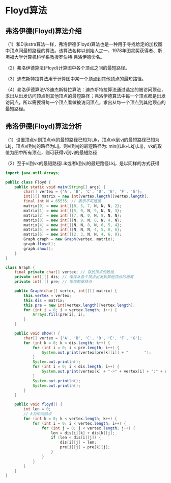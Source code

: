 # Floyd算法

## 弗洛伊德(Floyd)算法介绍

（1）和Dijkstra算法一样，弗洛伊德(Floyd)算法也是一种用于寻找给定的加权图中顶点间最短路径的算法。该算法名称以创始人之一、1978年图灵奖获得者、斯坦福大学计算机科学系教授罗伯特·弗洛伊德命名。

（2）弗洛伊德算法(Floyd)计算图中各个顶点之间的最短路径。

（3）迪杰斯特拉算法用于计算图中某一个顶点到其他顶点的最短路径。

（4）弗洛伊德算法VS迪杰斯特拉算法：迪杰斯特拉算法通过选定的被访问顶点，求出从出发访问顶点到其他顶点的最短路径；弗洛伊德算法中每一个顶点都是出发访问点，所以需要将每一个顶点看做被访问顶点，求出从每一个顶点到其他顶点的最短路径。

## 弗洛伊德(Floyd)算法分析

（1）设置顶点vi到顶点vk的最短路径已知为Lik，顶点vk到vj的最短路径已知为Lkj，顶点vi到vj的路径为Lij，则vi到vj的最短路径为: min((Lik+Lkj),Lij)，vk的取值为图中所有顶点，则可获得vi到vj的最短路径

（2）至于vi到vk的最短路径Lik或者k到vj的最短路径Lkj，是以同样的方式获得

```java
import java.util.Arrays;

public class Floyd {
    public static void main(String[] args) {
        char[] vertex = {'A', 'B', 'C', 'D', 'E', 'F', 'G'};
        int[][] matrix = new int[vertex.length][vertex.length];
        final int N = 65535; // 表示不可连接
        matrix[0] = new int[]{0, 5, 7, N, N, N, 2};
        matrix[1] = new int[]{5, 0, N, 9, N, N, 3};
        matrix[2] = new int[]{7, N, 0, N, 8, N, N};
        matrix[3] = new int[]{N, 9, N, 0, N, 4, N};
        matrix[4] = new int[]{N, N, 8, N, 0, 5, 4};
        matrix[5] = new int[]{N, N, N, 4, 5, 0, 6};
        matrix[6] = new int[]{2, 3, N, N, 4, 6, 0};
        Graph graph = new Graph(vertex, matrix);
        graph.floyd();
        graph.show();
    }
}

class Graph {
    final private char[] vertex; // 存放顶点的数组
    private int[][] dis; // 保存从各个顶点出发到其他顶点的距离
    private int[][] pre; // 保存前驱结点

    public Graph(char[] vertex, int[][] matrix) {
        this.vertex = vertex;
        this.dis = matrix;
        this.pre = new int[vertex.length][vertex.length];
        for (int i = 0; i < vertex.length; i++) {
            Arrays.fill(pre[i], i);
        }
    }

    public void show() {
        char[] vertex = {'A', 'B', 'C', 'D', 'E', 'F', 'G'};
        for (int k = 0; k < dis.length; k++) {
            for (int i = 0; i < pre.length; i++) {
                System.out.print(vertex[pre[k][i]] + "       ");
            }
            System.out.println();
            for (int i = 0; i < dis.length; i++) {
                System.out.print(vertex[k] + "->" + vertex[i] + ":" + dis[k][i] + " ");
            }
            System.out.println();
            System.out.println();
        }
    }

    public void floyd() {
        int len = 0;
        // k为中间结点
        for (int k = 0; k < vertex.length; k++) {
            for (int i = 0; i < vertex.length; i++) {
                for (int j = 0; j < vertex.length; j++) {
                    len = dis[i][k] + dis[k][j];
                    if (len < dis[i][j]) {
                        dis[i][j] = len;
                        pre[i][j] = pre[k][j];
                    }
                }
            }
        }
    }
}
```